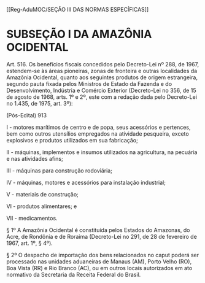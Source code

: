 [[Reg-AduMOC/SEÇÃO III DAS NORMAS ESPECÍFICAS]]

# SUBSEÇÃO I DA AMAZÔNIA OCIDENTAL

Art. 516. Os benefícios fiscais concedidos pelo Decreto-Lei nº
288, de 1967, estendem-se às áreas pioneiras, zonas de
fronteira e outras localidades da Amazônia Ocidental,
quanto aos seguintes produtos de origem estrangeira,
segundo pauta fixada pelos Ministros de Estado da Fazenda
e do Desenvolvimento, Indústria e Comércio Exterior
(Decreto-Lei no 356, de 15 de agosto de 1968, arts. 1º e 2º,
este com a redação dada pelo Decreto-Lei no 1.435, de 1975,
art. 3º):

(Pós-Edital)    913

I - motores marítimos de centro e de popa, seus acessórios e
pertences, bem como outros utensílios empregados na
atividade pesqueira, exceto explosivos e produtos utilizados
em sua fabricação;

II - máquinas, implementos e insumos utilizados na
agricultura, na pecuária e nas atividades afins;

III - máquinas para construção rodoviária;

IV - máquinas, motores e acessórios para instalação
industrial;

V - materiais de construção;

VI - produtos alimentares; e

VII - medicamentos.

§ 1º A Amazônia Ocidental é constituída pelos Estados do
Amazonas, do Acre, de Rondônia e de Roraima (Decreto-Lei
no 291, de 28 de fevereiro de 1967, art. 1º, § 4º).

§ 2º O despacho de importação dos bens relacionados no
caput poderá ser processado nas unidades aduaneiras de
Manaus (AM), Porto Velho (RO), Boa Vista (RR) e Rio Branco
(AC), ou em outros locais autorizados em ato normativo da
Secretaria da Receita Federal do Brasil.